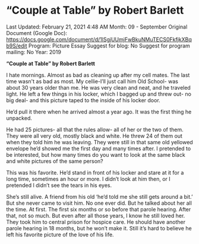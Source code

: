 # “Couple at Table” by Robert Barlett

Last Updated: February 21, 2021 4:48 AM
Month: 09 - September
Original Document (Google Doc): https://docs.google.com/document/d/1lSgjUUmjFwBkuNMuTECS0FkfjkXBqb9S/edit
Program: Picture Essay
Suggest for blog: No
Suggest for program mailing: No
Year: 2019

**“Couple at Table” by Robert Barlett**

I hate mornings. Almost as bad as cleaning up after my cell mates. The last time wasn't as bad as most. My cellie-I’ll just call him Old School- was about 30 years older than me. He was very clean and neat, and he traveled light. He left a few things in his locker, which I bagged up and threw out- no big deal- and this picture taped to the inside of his locker door.

He’d pull it there when he arrived almost a year ago. It was the first thing he unpacked.

He had 25 pictures- all that the rules allow- all of her or the two of them. They were all very old, mostly black and white. He threw 24 of them out when they told him he was leaving. They were still in that same old yellowed envelope he’d showed me the first day and many times after. I pretended to be interested, but how many times do you want to look at the same black and white pictures of the same person?

This was his favorite. He’d stand in front of his locker and stare at it for a long time, sometimes an hour or more. I didn’t look at him then, or I pretended I didn’t see the tears in his eyes.

She’s still alive. A friend from his old ‘he’d told me she still gets around a bit.’ But she never came to visit him. No one ever did. But he talked about her all the time. At first. The first six months or so before that parole hearing. After that, not so much. But even after all those years, I know he still loved her. They took him to central prison for hospice care. He should have another parole hearing in 18 months, but he won’t make it. Still it’s hard to believe he left his favorite picture of the love of his life.